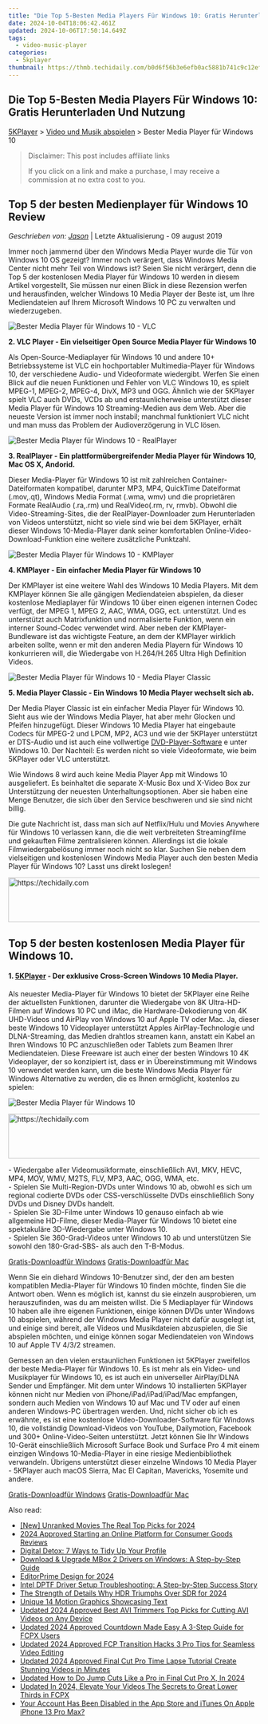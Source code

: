 ```yaml
---
title: "Die Top 5-Besten Media Players Für Windows 10: Gratis Herunterladen Und Nutzung"
date: 2024-10-04T18:06:42.461Z
updated: 2024-10-06T17:50:14.649Z
tags:
  - video-music-player
categories:
  - 5kplayer
thumbnail: https://thmb.techidaily.com/b0d6f56b3e6efb0ac5881b741c9c12ef541c2aef549de1d2cc8ab07a2bd3f133.jpg
---
```


## Die Top 5-Besten Media Players Für Windows 10: Gratis Herunterladen Und Nutzung

[5KPlayer](https://tools.techidaily.com/5kplayer/products/) \> [Video und Musik abspielen](https://tools.techidaily.com/5kplayer/video-music-player/) \> Bester Media Player für Windows 10 

>  Disclaimer: This post includes affiliate links
>
>  If you click on a link and make a purchase, I may receive a commission at no extra cost to you.
>

## Top 5 der besten Medienplayer für Windows 10 Review

 _Geschrieben von: [Jason](https://www.quora.com/profile/Jason-Copper-1)_ | Letzte Aktualisierung - 09 august 2019

Immer noch jammernd über den Windows Media Player wurde die Tür von Windows 10 OS gezeigt? Immer noch verärgert, dass Windows Media Center nicht mehr Teil von Windows ist? Seien Sie nicht verärgert, denn die Top 5 der kostenlosen Media Player für Windows 10 werden in diesem Artikel vorgestellt, Sie müssen nur einen Blick in diese Rezension werfen und herausfinden, welcher Windows 10 Media Player der Beste ist, um Ihre Mediendateien auf Ihrem Microsoft Windows 10 PC zu verwalten und wiederzugeben.

![Bester Media Player für Windows 10 - VLC](https://www.5kplayer.com/video-music-player-de/../video-music-player/img/vlc-streamer-icon-zjy-0304002.jpg)

**2\. VLC Player - Ein vielseitiger Open Source Media Player für Windows 10** 

Als Open-Source-Mediaplayer für Windows 10 und andere 10+ Betriebssysteme ist VLC ein hochportabler Multimedia-Player für Windows 10, der verschiedene Audio- und Videoformate wiedergibt. Werfen Sie einen Blick auf die neuen Funktionen und Fehler von VLC Windows 10, es spielt MPEG-1, MPEG-2, MPEG-4, DivX, MP3 und OGG. Ähnlich wie der 5KPlayer spielt VLC auch DVDs, VCDs ab und erstaunlicherweise unterstützt dieser Media Player für Windows 10 Streaming-Medien aus dem Web. Aber die neueste Version ist immer noch instabil; manchmal funktioniert VLC nicht und man muss das Problem der Audioverzögerung in VLC lösen.

![Bester Media Player für Windows 10 - RealPlayer](https://www.5kplayer.com/video-music-player-de/../video-music-player/img/realplayer.png) 

**3\. RealPlayer - Ein plattformübergreifender Media Player für Windows 10, Mac OS X, Andorid.** 

Dieser Media-Player für Windows 10 ist mit zahlreichen Container-Dateiformaten kompatibel, darunter MP3, MP4, QuickTime Dateiformat (.mov,.qt), Windows Media Format (.wma, wmv) und die proprietären Formate RealAudio (.ra,.rm) und RealVideo(.rm, rv, rmvb). Obwohl die Video-Streaming-Sites, die der RealPlayer-Downloader zum Herunterladen von Videos unterstützt, nicht so viele sind wie bei dem 5KPlayer, erhält dieser Windows 10-Media-Player dank seiner komfortablen Online-Video-Download-Funktion eine weitere zusätzliche Punktzahl. 

![Bester Media Player für Windows 10 - KMPlayer](https://www.5kplayer.com/video-music-player-de/../video-music-player/img/km-player.jpg) 

**4\. KMPlayer - Ein einfacher Media Player für Windows 10** 

Der KMPlayer ist eine weitere Wahl des Windows 10 Media Players. Mit dem KMPlayer können Sie alle gängigen Mediendateien abspielen, da dieser kostenlose Mediaplayer für Windows 10 über einen eigenen internen Codec verfügt, der MPEG 1, MPEG 2, AAC, WMA, OGG, ect. unterstützt. Und es unterstützt auch Matrixfunktion und normalisierte Funktion, wenn ein interner Sound-Codec verwendet wird. Aber neben der KMPlayer-Bundleware ist das wichtigste Feature, an dem der KMPlayer wirklich arbeiten sollte, wenn er mit den anderen Media Playern für Windows 10 konkurrieren will, die Wiedergabe von H.264/H.265 Ultra High Definition Videos. 

![Bester Media Player für Windows 10 - Media Player Classic](https://www.5kplayer.com/video-music-player-de/../video-music-player/img/media-player-classic.png) 

**5\. Media Player Classic - Ein Windows 10 Media Player wechselt sich ab.** 

Der Media Player Classic ist ein einfacher Media Player für Windows 10\. Sieht aus wie der Windows Media Player, hat aber mehr Glocken und Pfeifen hinzugefügt. Dieser Windows 10 Media Player hat eingebaute Codecs für MPEG-2 und LPCM, MP2, AC3 und wie der 5KPlayer unterstützt er DTS-Audio und ist auch eine vollwertige [DVD-Player-Software](https://tools.techidaily.com/5kplayer/video-music-player/) e unter Windows 10\. Der Nachteil: Es werden nicht so viele Videoformate, wie beim 5KPlayer oder VLC unterstützt. 

Wie Windows 8 wird auch keine Media Player App mit Windows 10 ausgeliefert. Es beinhaltet die separate X-Music Box und X-Video Box zur Unterstützung der neuesten Unterhaltungsoptionen. Aber sie haben eine Menge Benutzer, die sich über den Service beschweren und sie sind nicht billig. 

Die gute Nachricht ist, dass man sich auf Netflix/Hulu und Movies Anywhere für Windows 10 verlassen kann, die die weit verbreiteten Streamingfilme und gekauften Filme zentralisieren können. Allerdings ist die lokale Filmwiedergabelösung immer noch nicht so klar. Suchen Sie neben dem vielseitigen und kostenlosen Windows Media Player auch den besten Media Player für Windows 10? Lasst uns direkt loslegen! 

<!-- affiliate ads begin -->
<a href="https://imp.i357552.net/c/5597632/857865/11832" target="_top" id="857865">
  <img src="//a.impactradius-go.com/display-ad/11832-857865" border="0" alt="https://techidaily.com" width="728" height="90"/>
</a>
<img height="0" width="0" src="https://imp.i357552.net/i/5597632/857865/11832" style="position:absolute;visibility:hidden;" border="0" />
<!-- affiliate ads end -->

## Top 5 der besten kostenlosen Media Player für Windows 10.

#### **1\. [5KPlayer](https://tools.techidaily.com/5kplayer/products/) \- Der exklusive Cross-Screen Windows 10 Media Player.**

Als neuester Media-Player für Windows 10 bietet der 5KPlayer eine Reihe der aktuellsten Funktionen, darunter die Wiedergabe von 8K Ultra-HD-Filmen auf Windows 10 PC und iMac, die Hardware-Dekodierung von 4K UHD-Videos und AirPlay von Windows 10 auf Apple TV oder Mac. Ja, dieser beste Windows 10 Videoplayer unterstützt Apples AirPlay-Technologie und DLNA-Streaming, das Medien drahtlos streamen kann, anstatt ein Kabel an Ihren Windows 10 PC anzuschließen oder Tablets zum Beamen Ihrer Mediendateien. Diese Freeware ist auch einer der besten Windows 10 4K Videoplayer, der so konzipiert ist, dass er in Übereinstimmung mit Windows 10 verwendet werden kann, um die beste Windows Media Player für Windows Alternative zu werden, die es Ihnen ermöglicht, kostenlos zu spielen: 

![Bester Media Player für Windows 10](https://www.5kplayer.com/video-music-player-de/../video-music-player/img/5kp-free-4k-movie-player-02.jpg) 

<!-- affiliate ads begin -->
<a href="https://jalbum-affiliate-program.sjv.io/c/5597632/1584040/17916" target="_top" id="1584040">
  <img src="//a.impactradius-go.com/display-ad/17916-1584040" border="0" alt="https://techidaily.com" width="728" height="90"/>
</a>
<img height="0" width="0" src="https://jalbum-affiliate-program.sjv.io/i/5597632/1584040/17916" style="position:absolute;visibility:hidden;" border="0" />
<!-- affiliate ads end -->

\- Wiedergabe aller Videomusikformate, einschließlich AVI, MKV, HEVC, MP4, MOV, WMV, M2TS, FLV, MP3, AAC, OGG, WMA, etc.   
 \- Spielen Sie Multi-Region-DVDs unter Windows 10 ab, obwohl es sich um regional codierte DVDs oder CSS-verschlüsselte DVDs einschließlich Sony DVDs und Disney DVDs handelt.  
 \- Spielen Sie 3D-Filme unter Windows 10 genauso einfach ab wie allgemeine HD-Filme, dieser Media-Player für Windows 10 bietet eine spektakuläre 3D-Wiedergabe unter Windows 10\.   
 \- Spielen Sie 360-Grad-Videos unter Windows 10 ab und unterstützen Sie sowohl den 180-Grad-SBS- als auch den T-B-Modus.

[Gratis-Downloadfür Windows](https://tools.techidaily.com/5kplayer/products/) [Gratis-Downloadfür Mac](https://tools.techidaily.com/5kplayer/products/) 

Wenn Sie ein diehard Windows 10-Benutzer sind, der den am besten kompatiblen Media-Player für Windows 10 finden möchte, finden Sie die Antwort oben. Wenn es möglich ist, kannst du sie einzeln ausprobieren, um herauszufinden, was du am meisten willst. Die 5 Mediaplayer für Windows 10 haben alle ihre eigenen Funktionen, einige können DVDs unter Windows 10 abspielen, während der Windows Media Player nicht dafür ausgelegt ist, und einige sind bereit, alle Videos und Musikdateien abzuspielen, die Sie abspielen möchten, und einige können sogar Mediendateien von Windows 10 auf Apple TV 4/3/2 streamen. 

Gemessen an den vielen erstaunlichen Funktionen ist 5KPlayer zweifellos der beste Media-Player für Windows 10\. Es ist mehr als ein Video- und Musikplayer für Windows 10, es ist auch ein universeller AirPlay/DLNA Sender und Empfänger. Mit dem unter Windows 10 installierten 5KPlayer können nicht nur Medien von iPhone/iPad/iPad/iPad/Mac empfangen, sondern auch Medien von Windows 10 auf Mac und TV oder auf einen anderen Windows-PC übertragen werden. Und, nicht sicher ob ich es erwähnte, es ist eine kostenlose Video-Downloader-Software für Windows 10, die vollständig Download-Videos von YouTube, Dailymotion, Facebook und 300+ Online-Video-Seiten unterstützt. Jetzt können Sie Ihr Windows 10-Gerät einschließlich Microsoft Surface Book und Surface Pro 4 mit einem einzigen Windows 10-Media-Player in eine riesige Medienbibliothek verwandeln. Übrigens unterstützt dieser einzelne Windows 10 Media Player - 5KPlayer auch macOS Sierra, Mac El Capitan, Mavericks, Yosemite und andere.

[Gratis-Downloadfür Windows](https://tools.techidaily.com/5kplayer/products/) [Gratis-Downloadfür Mac](https://tools.techidaily.com/5kplayer/products/)

<ins class="adsbygoogle"
     style="display:block"
     data-ad-format="autorelaxed"
     data-ad-client="ca-pub-7571918770474297"
     data-ad-slot="1223367746"></ins>

<ins class="adsbygoogle"
     style="display:block"
     data-ad-client="ca-pub-7571918770474297"
     data-ad-slot="8358498916"
     data-ad-format="auto"
     data-full-width-responsive="true"></ins>

<span class="atpl-alsoreadstyle">Also read:</span>
<div><ul>
<li><a href="https://youtube-sure.techidaily.com/nranked-movies-the-real-top-picks-for-2024/"><u>[New] Unranked Movies The Real Top Picks for 2024</u></a></li>
<li><a href="https://extra-skills.techidaily.com/2024-approved-starting-an-online-platform-for-consumer-goods-reviews/"><u>2024 Approved Starting an Online Platform for Consumer Goods Reviews</u></a></li>
<li><a href="https://facebook.techidaily.com/digital-detox-7-ways-to-tidy-up-your-profile/"><u>Digital Detox: 7 Ways to Tidy Up Your Profile</u></a></li>
<li><a href="https://win-amazing.techidaily.com/download-and-upgrade-mbox-2-drivers-on-windows-a-step-by-step-guide/"><u>Download & Upgrade MBox 2 Drivers on Windows: A Step-by-Step Guide</u></a></li>
<li><a href="https://youtube-video-recordings.techidaily.com/editorprime-design-for-2024/"><u>EditorPrime Design for 2024</u></a></li>
<li><a href="https://hardware-help.techidaily.com/intel-dptf-driver-setup-troubleshooting-a-step-by-step-success-story/"><u>Intel DPTF Driver Setup Troubleshooting: A Step-by-Step Success Story</u></a></li>
<li><a href="https://some-tips.techidaily.com/the-strength-of-details-why-hdr-triumphs-over-sdr-for-2024/"><u>The Strength of Details Why HDR Triumphs Over SDR for 2024</u></a></li>
<li><a href="https://extra-lessons.techidaily.com/unique-14-motion-graphics-showcasing-text/"><u>Unique 14 Motion Graphics Showcasing Text</u></a></li>
<li><a href="https://video-creation-software.techidaily.com/updated-2024-approved-best-avi-trimmers-top-picks-for-cutting-avi-videos-on-any-device/"><u>Updated 2024 Approved Best AVI Trimmers Top Picks for Cutting AVI Videos on Any Device</u></a></li>
<li><a href="https://video-creation-software.techidaily.com/updated-2024-approved-countdown-made-easy-a-3-step-guide-for-fcpx-users/"><u>Updated 2024 Approved Countdown Made Easy A 3-Step Guide for FCPX Users</u></a></li>
<li><a href="https://video-creation-software.techidaily.com/updated-2024-approved-fcp-transition-hacks-3-pro-tips-for-seamless-video-editing/"><u>Updated 2024 Approved FCP Transition Hacks 3 Pro Tips for Seamless Video Editing</u></a></li>
<li><a href="https://video-creation-software.techidaily.com/updated-2024-approved-final-cut-pro-time-lapse-tutorial-create-stunning-videos-in-minutes/"><u>Updated 2024 Approved Final Cut Pro Time Lapse Tutorial Create Stunning Videos in Minutes</u></a></li>
<li><a href="https://video-creation-software.techidaily.com/updated-how-to-do-jump-cuts-like-a-pro-in-final-cut-pro-x-in-2024/"><u>Updated How to Do Jump Cuts Like a Pro in Final Cut Pro X, In 2024</u></a></li>
<li><a href="https://video-creation-software.techidaily.com/updated-in-2024-elevate-your-videos-the-secrets-to-great-lower-thirds-in-fcpx/"><u>Updated In 2024, Elevate Your Videos The Secrets to Great Lower Thirds in FCPX</u></a></li>
<li><a href="https://apple-account.techidaily.com/your-account-has-been-disabled-in-the-app-store-and-itunes-on-apple-iphone-13-pro-max-by-drfone-ios/"><u>Your Account Has Been Disabled in the App Store and iTunes On Apple iPhone 13 Pro Max?</u></a></li>
</ul></div>


